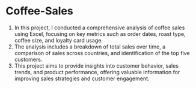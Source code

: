 # Coffee-Sales

1. In this project, I conducted a comprehensive analysis of coffee sales using Excel, focusing on key metrics such as order dates, roast type, coffee size, and loyalty card usage. 
2. The analysis includes a breakdown of total sales over time, a comparison of sales across countries, and identification of the top five customers. 
3. This project aims to provide insights into customer behavior, sales trends, and product performance, offering valuable information for improving sales strategies and customer engagement.
